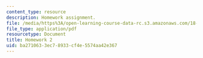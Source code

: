 ```yaml
---
content_type: resource
description: Homework assignment.
file: /media/https%3A/open-learning-course-data-rc.s3.amazonaws.com/18-950-differential-geometry-fall-2008/ba2710633ec78933cf4e5574aa42e367_homework2.pdf
file_type: application/pdf
resourcetype: Document
title: Homework 2
uid: ba271063-3ec7-8933-cf4e-5574aa42e367
---
```

